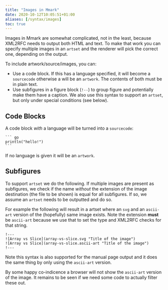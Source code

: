 ```yaml
---
title: "Images in Mmark"
date: 2020-10-12T10:05:51+01:00
aliases: [/syntax/images]
toc: true
---
```


Images in Mmark are somewhat complicated, not in the least, because XML2RFC needs to output both
HTML and text. To make that work you can specify multiple images in an `artset` and the renderer will
pick the correct one, depending on the output.

To include artwork/source/images, you can:

* Use a code block. If this has a language specified, it will become a `sourcecode` otherwise a will
  be an `artwork`. The contents of both must be in plain text.
* Use subfigures in a figure block (`!--`) to group figure and potentially make them have a caption.
  We also use this syntax to support an `artset`, but only under special conditions (see below).

## Code Blocks

A code block *with* a language will be turned into a `sourcecode`:

    ``` go
    println("hello!")
    ```

If no language is given it will be an `artwork`.

## Subfigures

To support `artset` we do the following. If multiple images are present as subfigures, we check
if the name *without* the extension of the image destination (the file to be shown) is equal for all
subfigures. If so, we assume an `artset` needs to be outputted and do so.

For example the following will result in a artset where an `svg` and an `ascii-art` version of the
(hopefully) same image exists. Note the extension **must** be `ascii-art` because we use that to set
the type and XML2RFC checks for that string.

~~~
!---
![Array vs Slice](array-vs-slice.svg "Title of the image")
![Array vs Slice](array-vs-slice.ascii-art "Title of the image")
!---
~~~

Note this syntax is also supported for the manual page output and it does the same thing by only
using the `ascii-art` version.

By some happy co-indicence a browser will not show the `ascii-art` version of the image. It remains
to be seen if we need some code to actually filter these out.
